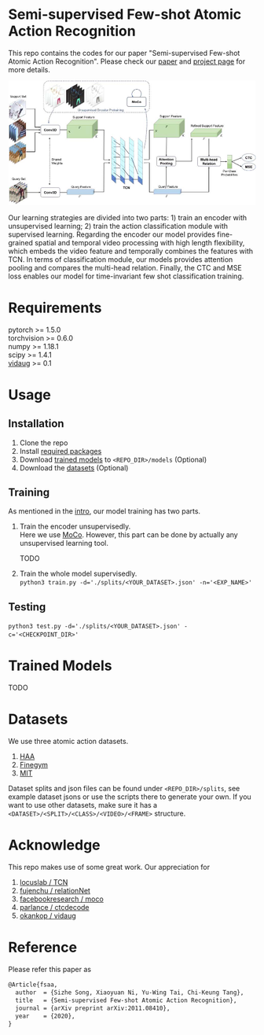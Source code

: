 # Semi-supervised Few-shot Atomic Action Recognition

This repo contains the codes for our paper "Semi-supervised Few-shot Atomic Action Recognition". Please check our [paper](https://arxiv.org/abs/2011.08410) and [project page](https://sausage-song.github.io/home/FSAA/) for more details.

![FSAA Architecture](https://github.com/Sausage-SONG/Few-shot-action-recognition/raw/master/FSAA.jpg)

Our learning strategies are divided into two parts: 1) train an encoder with unsupervised learning; 2) train the action classification module with supervised learning. Regarding the encoder our model provides fine-grained spatial and temporal video processing with high length flexibility, which embeds the video feature and temporally combines the features with TCN. In terms of classification module, our models provides attention pooling and compares the multi-head relation. Finally, the CTC and MSE loss enables our model for time-invariant few shot classification training.

# Requirements

pytorch >= 1.5.0  
torchvision >= 0.6.0  
numpy >= 1.18.1  
scipy >= 1.4.1  
[vidaug](https://github.com/okankop/vidaug) >= 0.1

# Usage

## Installation

1. Clone the repo
2. Install [required packages](#requirements)
3. Download [trained models](#trained-models) to `<REPO_DIR>/models` (Optional)
4. Download the [datasets](#datasets) (Optional)

## Training

As mentioned in the [intro](#semi-supervised-few-shot-atomic-action-recognition), our model training has two parts.

1. Train the encoder unsupervisedly.  
   Here we use [MoCo](https://github.com/facebookresearch/moco). However, this part can be done by actually any unsupervised learning tool.

   TODO
2. Train the whole model supervisedly.  
   `python3 train.py -d='./splits/<YOUR_DATASET>.json' -n='<EXP_NAME>'`

## Testing
`python3 test.py -d='./splits/<YOUR_DATASET>.json' -c='<CHECKPOINT_DIR>'`

# Trained Models

TODO

# Datasets

We use three atomic action datasets.
1. [HAA](https://www.cse.ust.hk/haa/index.html)
2. [Finegym](https://sdolivia.github.io/FineGym/)
3. [MIT](http://moments.csail.mit.edu/)  

Dataset splits and json files can be found under `<REPO_DIR>/splits`, see example dataset jsons or use the scripts there to generate your own. If you want to use other datasets, make sure it has a `<DATASET>/<SPLIT>/<CLASS>/<VIDEO>/<FRAME>` structure.

# Acknowledge

This repo makes use of some great work. Our appreciation for

1. [locuslab / TCN](https://github.com/locuslab/TCN)
2. [fujenchu / relationNet](https://github.com/dragen1860/LearningToCompare-Pytorch)
3. [facebookresearch / moco](https://github.com/facebookresearch/moco)
4. [parlance / ctcdecode](https://github.com/parlance/ctcdecode)
5. [okankop / vidaug](https://github.com/okankop/vidaug)

# Reference

Please refer this paper as

```
@Article{fsaa,
  author  = {Sizhe Song, Xiaoyuan Ni, Yu-Wing Tai, Chi-Keung Tang},
  title   = {Semi-supervised Few-shot Atomic Action Recognition},
  journal = {arXiv preprint arXiv:2011.08410},
  year    = {2020},
}
```